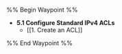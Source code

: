 %% Begin Waypoint %%
- **5.1 Configure Standard IPv4 ACLs**
	- [[1. Create an ACL]]

%% End Waypoint %%

